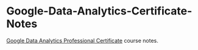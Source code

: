 # Google-Data-Analytics-Certificate-Notes

[Google Data Analytics Professional Certificate](https://www.coursera.org/professional-certificates/google-data-analytics) course notes.
